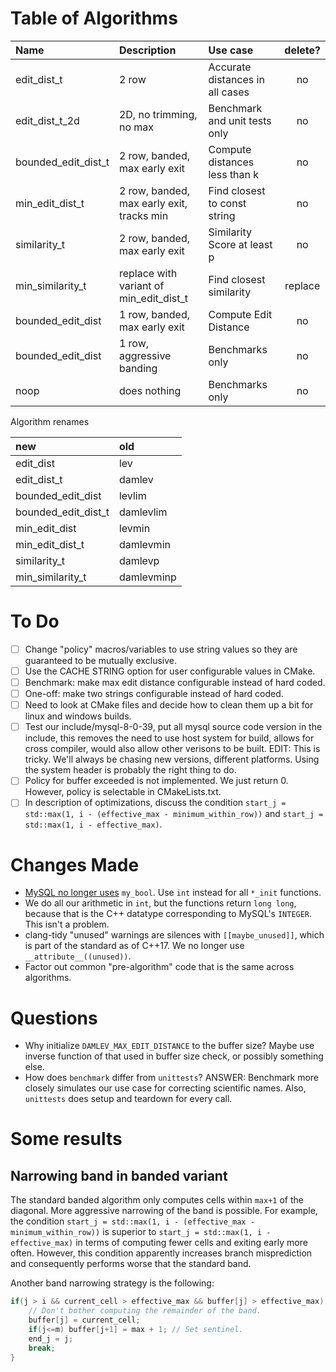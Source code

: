 # Table of Algorithms

| Name                | Description                               | Use case                        | delete? |
|:--------------------|:------------------------------------------|:--------------------------------|:-------:|
| edit_dist_t         | 2 row                                     | Accurate distances in all cases |   no    |
| edit_dist_t_2d      | 2D, no trimming, no max                   | Benchmark and unit tests only   |   no    |
| bounded_edit_dist_t | 2 row, banded, max early exit             | Compute distances less than k   |   no    |
| min_edit_dist_t     | 2 row, banded, max early exit, tracks min | Find closest to const string    |   no    |
| similarity_t        | 2 row, banded, max early exit             | Similarity Score at least p     |   no    |
| min_similarity_t    | replace with variant of min_edit_dist_t   | Find closest similarity         | replace |
| bounded_edit_dist   | 1 row, banded, max early exit             | Compute Edit Distance           |   no    |
| bounded_edit_dist   | 1 row, aggressive banding                 | Benchmarks only                 |   no    |
| noop                | does nothing                              | Benchmarks only                 |   no    |

Algorithm renames

| new                 | old        |
|:--------------------|:-----------|
| edit_dist           | lev        |
| edit_dist_t         | damlev     |
| bounded_edit_dist   | levlim     |
| bounded_edit_dist_t | damlevlim  |
| min_edit_dist       | levmin     |
| min_edit_dist_t     | damlevmin  |
| similarity_t        | damlevp    |
| min_similarity_t    | damlevminp | 


# To Do

 - [ ] Change "policy" macros/variables to use string values so they are guaranteed to be mutually exclusive.
 - [ ] Use the CACHE STRING option for user configurable values in CMake.
 - [ ] Benchmark: make max edit distance configurable instead of hard coded.
 - [ ] One-off: make two strings configurable instead of hard coded.
 - [ ] Need to look at CMake files and decide how to clean them up a bit for linux and windows builds.
 - [ ] Test our include/mysql-8-0-39, put all mysql source code version in the include, this removes the need to use host system for build, allows for cross compiler, would also allow other verisons to be built. EDIT: This is tricky. We'll always be chasing new versions, different platforms. Using the system header is probably the right thing to do.
 - [ ] Policy for buffer exceeded is not implemented. We just return 0. However, policy is selectable in CMakeLists.txt.
 - [ ] In description of optimizations, discuss the condition `start_j = std::max(1, i - (effective_max - minimum_within_row))` and `start_j = std::max(1, i - effective_max)`.

# Changes Made

- [MySQL no longer uses](https://dev.mysql.com/doc/relnotes/mysql/8.0/en/news-8-0-1.html#mysqld-8-0-1-compiling)
  `my_bool`. Use `int` instead for all `*_init` functions.
- We do all our arithmetic in `int`, but the functions return `long long`, because that is the C++ datatype corresponding to MySQL's `INTEGER`. This isn't a problem.
- clang-tidy "unused" warnings are silences with `[[maybe_unused]]`, which is part of the standard as of C++17. We no longer use `__attribute__((unused))`.
- Factor out common "pre-algorithm" code that is the same across algorithms.


# Questions

 * Why initialize `DAMLEV_MAX_EDIT_DISTANCE` to the buffer size? Maybe use inverse function of that used in buffer size check, or possibly something else.
 * How does `benchmark` differ from `unittests`? ANSWER: Benchmark more closely simulates our use case for correcting scientific names. Also, `unittests` does setup and teardown for every call.


# Some results


## Narrowing band in banded variant

The standard banded algorithm only computes cells within `max+1` of the diagonal. More aggressive narrowing of the band is possible. For example, the condition `start_j = std::max(1, i - (effective_max - minimum_within_row))` is superior to `start_j = std::max(1, i - effective_max)` in terms of computing fewer cells and exiting early more often. However, this condition apparently increases branch misprediction and consequently performs worse that the standard band. 

Another band narrowing strategy is the following:

```c++
if(j > i && current_cell > effective_max && buffer[j] > effective_max) {
    // Don't bother computing the remainder of the band.
    buffer[j] = current_cell;
    if(j<=m) buffer[j+1] = max + 1; // Set sentinel.
    end_j = j;
    break;
}
```
